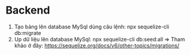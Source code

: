 # Backend

1. Tạo bảng lên database MySql dùng câu lệnh: npx sequelize-cli db:migrate
2. Up dữ liệu lên database MySql: npx sequelize-cli db:seed:all
   => Tham khảo ở đây: https://sequelize.org/docs/v6/other-topics/migrations/
